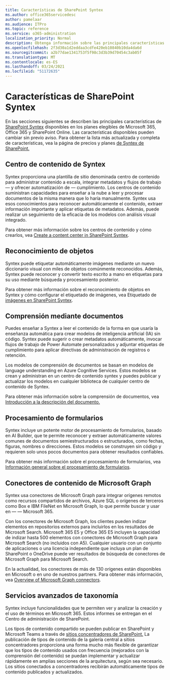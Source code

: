 ```yaml
---
title: Características de SharePoint Syntex
ms.author: office365servicedesc
author: pamelaar
ms.audience: ITPro
ms.topic: reference
ms.service: o365-administration
localization_priority: Normal
description: Obtenga información sobre las principales características de SharePoint Syntex disponibles en los planes elegibles de Microsoft 365, Office 365 y SharePoint Online.
ms.openlocfilehash: 2f3d30a1d2eddaa3cdfe420eb10840b10da4da6d
ms.sourcegitcommit: a2b77dae1341753f5f98c3d3b39d70454c3ab05f
ms.translationtype: MT
ms.contentlocale: es-ES
ms.lasthandoff: 03/24/2021
ms.locfileid: "51172635"
---
```

# <a name="sharepoint-syntex-features"></a>Características de SharePoint Syntex 

En las secciones siguientes se describen las principales características de [SharePoint Syntex](sharepoint-syntex-service-description.md) disponibles en los planes elegibles de Microsoft 365, Office 365 y SharePoint Online. Las características disponibles pueden cambiar sin previo aviso. Para obtener la lista más actualizada y completa de características, vea la página de precios y planes [de Syntex de SharePoint.](https://www.microsoft.com/microsoft-365/enterprise/sharepoint-syntex)

## <a name="syntex-content-center"></a>Centro de contenido de Syntex

Syntex proporciona una plantilla de sitio denominada centro de contenido para administrar contenido a escala, integrar metadatos y flujos de trabajo &mdash; y ofrecer automatización de  &mdash; cumplimiento. Los centros de contenido suministran capacidades para enseñar a la nube a leer y procesar documentos de la misma manera que lo haría manualmente. Syntex usa esos conocimientos para reconocer automáticamente el contenido, extraer información importante y aplicar etiquetas de metadatos. Además, puede realizar un seguimiento de la eficacia de los modelos con análisis visual integrado.

Para obtener más información sobre los centros de contenido y cómo crearlos, vea [Create a content center in SharePoint Syntex](/microsoft-365/contentunderstanding/create-a-content-center).

## <a name="object-recognition"></a>Reconocimiento de objetos

Syntex puede etiquetar automáticamente imágenes mediante un nuevo diccionario visual con miles de objetos comúnmente reconocidos. Además, Syntex puede reconocer y convertir texto escrito a mano en etiquetas para su uso mediante búsqueda y procesamiento posterior.

Para obtener más información sobre el reconocimiento de objetos en Syntex y cómo configurar el etiquetado de imágenes, vea Etiquetado de [imágenes en SharePoint Syntex](/microsoft-365/contentunderstanding/image-tagging).

## <a name="document-understanding"></a>Comprensión mediante documentos

Puedes enseñar a Syntex a leer el contenido de la forma en que usaría la enseñanza automática para crear modelos de inteligencia artificial (IA) sin código. Syntex puede sugerir o crear metadatos automáticamente, invocar flujos de trabajo de Power Automate personalizados y adjuntar etiquetas de cumplimiento para aplicar directivas de administración de registros o retención.

Los modelos de comprensión de documentos se basan en modelos de language understanding en Azure Cognitive Services. Estos modelos se crean y administran en un centro de contenido syntex y puedes publicar y actualizar los modelos en cualquier biblioteca de cualquier centro de contenido de Syntex.

Para obtener más información sobre la comprensión de documentos, vea [Introducción a la descripción del documento.](/microsoft-365/contentunderstanding/document-understanding-overview)

## <a name="form-processing"></a>Procesamiento de formularios

Syntex incluye un potente motor de procesamiento de formularios, basado en AI Builder, que te permite reconocer y extraer automáticamente valores comunes de documentos semiestructurados o estructurados, como fechas, figuras, nombres o direcciones. Estos modelos se construyen sin código y requieren solo unos pocos documentos para obtener resultados confiables.

Para obtener más información sobre el procesamiento de formularios, vea [Información general sobre el procesamiento de formularios](/microsoft-365/contentunderstanding/form-processing-overview).

## <a name="microsoft-graph-content-connectors"></a>Conectores de contenido de Microsoft Graph

Syntex usa conectores de Microsoft Graph para integrar orígenes remotos como recursos compartidos de archivos, Azure SQL o orígenes de terceros como Box e IBM FileNet en Microsoft Graph, lo que permite buscar y usar en &mdash; &mdash; Microsoft 365.

Con los conectores de Microsoft Graph, los clientes pueden indizar elementos en repositorios externos para incluirlos en los resultados de Microsoft Search. Microsoft 365 E5 y Office 365 E5 incluyen la capacidad de indizar hasta 500 elementos con conectores de Microsoft Graph para Microsoft Search (no incluidos con A5). Cualquier usuario con un conjunto de aplicaciones o una licencia independiente que incluya un plan de SharePoint o OneDrive puede ver resultados de búsqueda de conectores de Microsoft Graph para Microsoft Search.

En la actualidad, los conectores de más de 130 orígenes están disponibles en Microsoft o en uno de nuestros partners. Para obtener más información, vea [Overview of Microsoft Graph connectors](/MicrosoftSearch/connectors-overview).

## <a name="advanced-taxonomy-services"></a>Servicios avanzados de taxonomía

Syntex incluye funcionalidades que te permiten ver y analizar la creación y el uso de términos en Microsoft 365. Estos informes se entregan en el Centro de administración de SharePoint.

Los tipos de contenido compartido se pueden publicar en SharePoint y Microsoft Teams a través de [sitios concentradores de SharePoint.](/sharepoint/dev/features/hub-site/hub-site-overview) La publicación de tipos de contenido de la galería central a sitios concentradores proporciona una forma mucho más flexible de garantizar que los tipos de contenido usados con frecuencia (mejorados con la comprensión del contenido) se puedan implementar y actualizar rápidamente en amplias secciones de la arquitectura, según sea necesario. Los sitios conectados a concentradores recibirán automáticamente tipos de contenido publicados y actualizados.